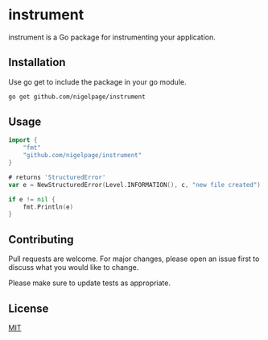 # instrument

instrument is a Go package for instrumenting your application.

## Installation

Use go get to include the package in your go module.

```bash
go get github.com/nigelpage/instrument
```

## Usage

```go
import {
    "fmt"
    "github.com/nigelpage/instrument"
}

# returns 'StructuredError'
var e = NewStructuredError(Level.INFORMATION(), c, "new file created")

if e != nil {
    fmt.Println(e)
}
```

## Contributing

Pull requests are welcome. For major changes, please open an issue first
to discuss what you would like to change.

Please make sure to update tests as appropriate.

## License

[MIT](https://choosealicense.com/licenses/mit/)